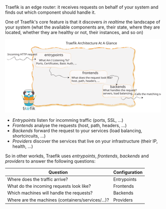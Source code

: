 Traefik is an edge router: 
it receives requests on behalf of your system and finds out which component should handle it. 

One of Traefik's core feature is that it discovers _in realtime_ the landscape of your system (what the available components are, their state, where they are located, whether they are healthy or not, their instances, and so on)

![Architecture](../img/architecture-overview.svg)
 
 - _Entrypoints_ listen for incomming traffic (ports, SSL, ...)
 - _Frontends_ analyse the requests (host, path, headers, ...)
 - _Backends_ forward the request to your services (load balancing, shortcircuits, ...)
 - _Providers_ discover the services that live on your infrastructure (their IP, health, ...)

So in other workds, Traefik uses _entrypoints_, _frontends_, _backends_ and _providers_ to answer the following questions:

Question | Configuration 
---|---
Where does the traffic arrive? | Entrypoints
What do the incoming requests look like? | Frontends
Which machines will handle the requests? | Backends
Where are the machines (containers/services/...)? | Providers
